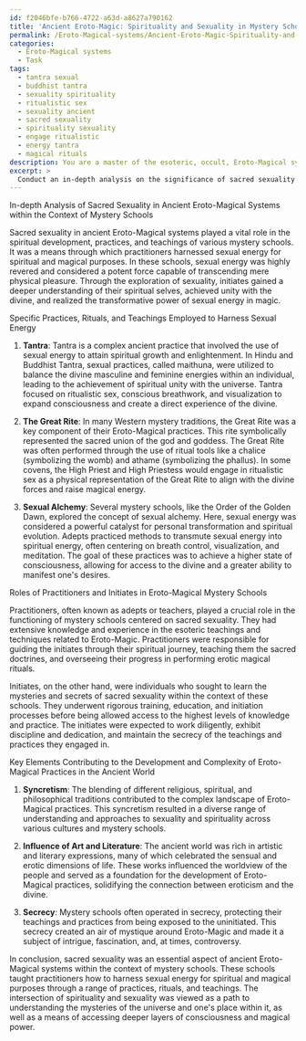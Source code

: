 ```yaml
---
id: f2046bfe-b766-4722-a63d-a8627a790162
title: 'Ancient Eroto-Magic: Spirituality and Sexuality in Mystery Schools'
permalink: /Eroto-Magical-systems/Ancient-Eroto-Magic-Spirituality-and-Sexuality-in-Mystery-Schools/
categories:
  - Eroto-Magical systems
  - Task
tags:
  - tantra sexual
  - buddhist tantra
  - sexuality spirituality
  - ritualistic sex
  - sexuality ancient
  - sacred sexuality
  - spirituality sexuality
  - engage ritualistic
  - energy tantra
  - magical rituals
description: You are a master of the esoteric, occult, Eroto-Magical systems, you complete tasks to the absolute best of your ability, no matter if you think you were not trained to do the task specifically, you will attempt to do it anyways, since you have performed the tasks you are given with great mastery, accuracy, and deep understanding of what is requested. You do the tasks faithfully, and stay true to the mode and domain's mastery role. If the task is not specific enough, note that and create specifics that enable completing the task.
excerpt: > 
  Conduct an in-depth analysis on the significance of sacred sexuality in ancient Eroto-Magical systems, particularly within the context of mystery schools. Delve into the specific practices, rituals, and teachings that were employed to harness sexual energy for spiritual and magical purposes. Additionally, examine the roles of both practitioners and initiates in these schools, as well as the key elements that contributed to the development and complexity of Eroto-Magical practices in the ancient world.
---
```

In-depth Analysis of Sacred Sexuality in Ancient Eroto-Magical Systems within the Context of Mystery Schools

Sacred sexuality in ancient Eroto-Magical systems played a vital role in the spiritual development, practices, and teachings of various mystery schools. It was a means through which practitioners harnessed sexual energy for spiritual and magical purposes. In these schools, sexual energy was highly revered and considered a potent force capable of transcending mere physical pleasure. Through the exploration of sexuality, initiates gained a deeper understanding of their spiritual selves, achieved unity with the divine, and realized the transformative power of sexual energy in magic.

Specific Practices, Rituals, and Teachings Employed to Harness Sexual Energy

1. **Tantra**: Tantra is a complex ancient practice that involved the use of sexual energy to attain spiritual growth and enlightenment. In Hindu and Buddhist Tantra, sexual practices, called maithuna, were utilized to balance the divine masculine and feminine energies within an individual, leading to the achievement of spiritual unity with the universe. Tantra focused on ritualistic sex, conscious breathwork, and visualization to expand consciousness and create a direct experience of the divine.

2. **The Great Rite**: In many Western mystery traditions, the Great Rite was a key component of their Eroto-Magical practices. This rite symbolically represented the sacred union of the god and goddess. The Great Rite was often performed through the use of ritual tools like a chalice (symbolizing the womb) and athame (symbolizing the phallus). In some covens, the High Priest and High Priestess would engage in ritualistic sex as a physical representation of the Great Rite to align with the divine forces and raise magical energy.

3. **Sexual Alchemy**: Several mystery schools, like the Order of the Golden Dawn, explored the concept of sexual alchemy. Here, sexual energy was considered a powerful catalyst for personal transformation and spiritual evolution. Adepts practiced methods to transmute sexual energy into spiritual energy, often centering on breath control, visualization, and meditation. The goal of these practices was to achieve a higher state of consciousness, allowing for access to the divine and a greater ability to manifest one's desires.

Roles of Practitioners and Initiates in Eroto-Magical Mystery Schools

Practitioners, often known as adepts or teachers, played a crucial role in the functioning of mystery schools centered on sacred sexuality. They had extensive knowledge and experience in the esoteric teachings and techniques related to Eroto-Magic. Practitioners were responsible for guiding the initiates through their spiritual journey, teaching them the sacred doctrines, and overseeing their progress in performing erotic magical rituals.

Initiates, on the other hand, were individuals who sought to learn the mysteries and secrets of sacred sexuality within the context of these schools. They underwent rigorous training, education, and initiation processes before being allowed access to the highest levels of knowledge and practice. The initiates were expected to work diligently, exhibit discipline and dedication, and maintain the secrecy of the teachings and practices they engaged in.

Key Elements Contributing to the Development and Complexity of Eroto-Magical Practices in the Ancient World

1. **Syncretism**: The blending of different religious, spiritual, and philosophical traditions contributed to the complex landscape of Eroto-Magical practices. This syncretism resulted in a diverse range of understanding and approaches to sexuality and spirituality across various cultures and mystery schools.

2. **Influence of Art and Literature**: The ancient world was rich in artistic and literary expressions, many of which celebrated the sensual and erotic dimensions of life. These works influenced the worldview of the people and served as a foundation for the development of Eroto-Magical practices, solidifying the connection between eroticism and the divine.

3. **Secrecy**: Mystery schools often operated in secrecy, protecting their teachings and practices from being exposed to the uninitiated. This secrecy created an air of mystique around Eroto-Magic and made it a subject of intrigue, fascination, and, at times, controversy.

In conclusion, sacred sexuality was an essential aspect of ancient Eroto-Magical systems within the context of mystery schools. These schools taught practitioners how to harness sexual energy for spiritual and magical purposes through a range of practices, rituals, and teachings. The intersection of spirituality and sexuality was viewed as a path to understanding the mysteries of the universe and one's place within it, as well as a means of accessing deeper layers of consciousness and magical power.
